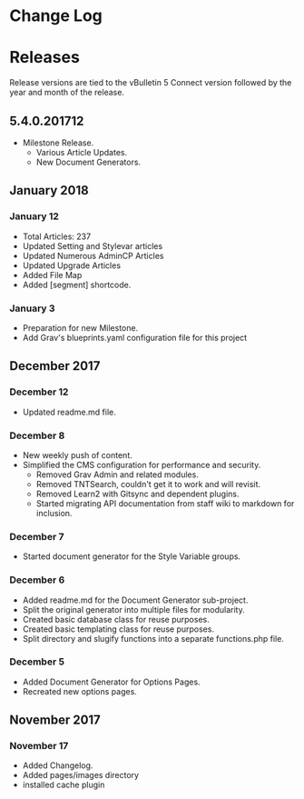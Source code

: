 # Change Log

# Releases
Release versions are tied to the vBulletin 5 Connect version followed by the year and month of the release.

## 5.4.0.201712
- Milestone Release.
    - Various Article Updates.
    - New Document Generators.

## January 2018
### January 12
- Total Articles: 237
- Updated Setting and Stylevar articles
- Updated Numerous AdminCP Articles
- Updated Upgrade Articles
- Added File Map
- Added [segment] shortcode. 
### January 3
- Preparation for new Milestone.
- Add Grav's blueprints.yaml configuration file for this project
 
## December 2017
### December 12
- Updated readme.md file.
### December 8
- New weekly push of content. 
- Simplified the CMS configuration for performance and security.
    - Removed Grav Admin and related modules.
    - Removed TNTSearch, couldn't get it to work and will revisit.
    - Removed Learn2 with Gitsync and dependent plugins.
    - Started migrating API documentation from staff wiki to markdown for inclusion.        
### December 7
- Started document generator for the Style Variable groups.
### December 6
- Added readme.md for the Document Generator sub-project.
- Split the original generator into multiple files for modularity. 
- Created basic database class for reuse purposes.
- Created basic templating class for reuse purposes.
- Split directory and slugify functions into a separate functions.php file.
### December 5
- Added Document Generator for Options Pages.
- Recreated new options pages.

## November 2017
### November 17
- Added Changelog.
- Added pages/images directory
- installed cache plugin

